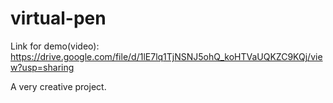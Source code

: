 # virtual-pen

Link for demo(video): https://drive.google.com/file/d/1lE7lq1TjNSNJ5ohQ_koHTVaUQKZC9KQj/view?usp=sharing

A very creative project.
